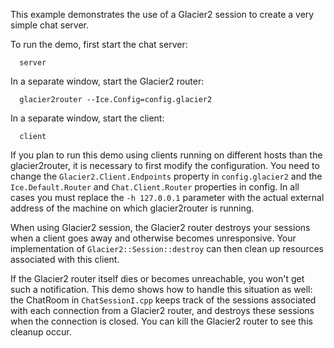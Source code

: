 This example demonstrates the use of a Glacier2 session to create a
very simple chat server.

To run the demo, first start the chat server:

      server

In a separate window, start the Glacier2 router:

      glacier2router --Ice.Config=config.glacier2

In a separate window, start the client:

      client

If you plan to run this demo using clients running on different
hosts than the glacier2router, it is necessary to first modify the
configuration. You need to change the `Glacier2.Client.Endpoints`
property in `config.glacier2` and the `Ice.Default.Router` and
`Chat.Client.Router` properties in config. In all cases you must
replace the `-h 127.0.0.1` parameter with the actual external address
of the machine on which glacier2router is running.

When using Glacier2 session, the Glacier2 router destroys your
sessions when a client goes away and otherwise becomes unresponsive.
Your implementation of `Glacier2::Session::destroy` can then clean
up resources associated with this client.

If the Glacier2 router itself dies or becomes unreachable, you won't
get such a notification. This demo shows how to handle this situation
as well: the ChatRoom in `ChatSessionI.cpp` keeps track of the
sessions associated with each connection from a Glacier2 router,
and destroys these sessions when the connection is closed. You can
kill the Glacier2 router to see this cleanup occur.